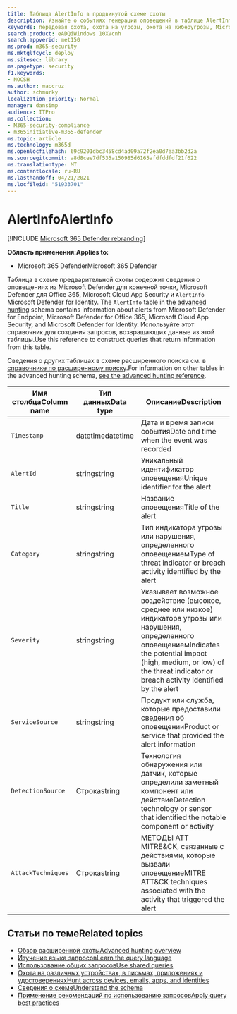 ```yaml
---
title: Таблица AlertInfo в продвинутой схеме охоты
description: Узнайте о событиях генерации оповещений в таблице AlertInfo в продвинутой схеме охоты
keywords: передовая охота, охота на угрозы, охота на киберугрозы, Microsoft 365 Defender, Microsoft 365, m365, поиск, запрос, телеметрия, ссылка на схему, кусто, таблица, столбец, тип данных, описание, AlertInfo, предупреждение, серьезность, категория, MITRE, ATT&CK, Microsoft Defender для Endpoint, Microsoft Defender для Office 365, Microsoft Cloud App Security, MCAS, и Защитник Майкрософт для identity
search.product: eADQiWindows 10XVcnh
search.appverid: met150
ms.prod: m365-security
ms.mktglfcycl: deploy
ms.sitesec: library
ms.pagetype: security
f1.keywords:
- NOCSH
ms.author: maccruz
author: schmurky
localization_priority: Normal
manager: dansimp
audience: ITPro
ms.collection:
- M365-security-compliance
- m365initiative-m365-defender
ms.topic: article
ms.technology: m365d
ms.openlocfilehash: 69c9201dbc3458cd4ad09a72f2ea0d7ea3bb2d2a
ms.sourcegitcommit: a8d8cee7df535a150985d6165afdfddfdf21f622
ms.translationtype: MT
ms.contentlocale: ru-RU
ms.lasthandoff: 04/21/2021
ms.locfileid: "51933701"
---
```

# <a name="alertinfo"></a><span data-ttu-id="cbe30-104">AlertInfo</span><span class="sxs-lookup"><span data-stu-id="cbe30-104">AlertInfo</span></span>

[!INCLUDE [Microsoft 365 Defender rebranding](../includes/microsoft-defender.md)]


<span data-ttu-id="cbe30-105">**Область применения:**</span><span class="sxs-lookup"><span data-stu-id="cbe30-105">**Applies to:**</span></span>
- <span data-ttu-id="cbe30-106">Microsoft 365 Defender</span><span class="sxs-lookup"><span data-stu-id="cbe30-106">Microsoft 365 Defender</span></span>



<span data-ttu-id="cbe30-107">Таблица в схеме предварительной охоты содержит сведения о оповещениях из Microsoft Defender для конечной точки, Microsoft Defender для Office 365, Microsoft Cloud App Security и `AlertInfo` Microsoft Defender for Identity. [](advanced-hunting-overview.md)</span><span class="sxs-lookup"><span data-stu-id="cbe30-107">The `AlertInfo` table in the [advanced hunting](advanced-hunting-overview.md) schema contains information about alerts from Microsoft  Defender for Endpoint, Microsoft Defender for Office 365, Microsoft Cloud App Security, and Microsoft Defender for Identity.</span></span> <span data-ttu-id="cbe30-108">Используйте этот справочник для создания запросов, возвращающих данные из этой таблицы.</span><span class="sxs-lookup"><span data-stu-id="cbe30-108">Use this reference to construct queries that return information from this table.</span></span>

<span data-ttu-id="cbe30-109">Сведения о других таблицах в схеме расширенного поиска см. в [справочнике по расширенному поиску](advanced-hunting-schema-tables.md).</span><span class="sxs-lookup"><span data-stu-id="cbe30-109">For information on other tables in the advanced hunting schema, [see the advanced hunting reference](advanced-hunting-schema-tables.md).</span></span>

| <span data-ttu-id="cbe30-110">Имя столбца</span><span class="sxs-lookup"><span data-stu-id="cbe30-110">Column name</span></span> | <span data-ttu-id="cbe30-111">Тип данных</span><span class="sxs-lookup"><span data-stu-id="cbe30-111">Data type</span></span> | <span data-ttu-id="cbe30-112">Описание</span><span class="sxs-lookup"><span data-stu-id="cbe30-112">Description</span></span> |
|-------------|-----------|-------------|
| `Timestamp` | <span data-ttu-id="cbe30-113">datetime</span><span class="sxs-lookup"><span data-stu-id="cbe30-113">datetime</span></span> | <span data-ttu-id="cbe30-114">Дата и время записи события</span><span class="sxs-lookup"><span data-stu-id="cbe30-114">Date and time when the event was recorded</span></span> |
| `AlertId` | <span data-ttu-id="cbe30-115">string</span><span class="sxs-lookup"><span data-stu-id="cbe30-115">string</span></span> | <span data-ttu-id="cbe30-116">Уникальный идентификатор оповещения</span><span class="sxs-lookup"><span data-stu-id="cbe30-116">Unique identifier for the alert</span></span> |
| `Title` | <span data-ttu-id="cbe30-117">string</span><span class="sxs-lookup"><span data-stu-id="cbe30-117">string</span></span> | <span data-ttu-id="cbe30-118">Название оповещения</span><span class="sxs-lookup"><span data-stu-id="cbe30-118">Title of the alert</span></span> |
| `Category` | <span data-ttu-id="cbe30-119">string</span><span class="sxs-lookup"><span data-stu-id="cbe30-119">string</span></span> | <span data-ttu-id="cbe30-120">Тип индикатора угрозы или нарушения, определенного оповещением</span><span class="sxs-lookup"><span data-stu-id="cbe30-120">Type of threat indicator or breach activity identified by the alert</span></span> |
| `Severity` | <span data-ttu-id="cbe30-121">string</span><span class="sxs-lookup"><span data-stu-id="cbe30-121">string</span></span> | <span data-ttu-id="cbe30-122">Указывает возможное воздействие (высокое, среднее или низкое) индикатора угрозы или нарушения, определенного оповещением</span><span class="sxs-lookup"><span data-stu-id="cbe30-122">Indicates the potential impact (high, medium, or low) of the threat indicator or breach activity identified by the alert</span></span> |
| `ServiceSource` | <span data-ttu-id="cbe30-123">string</span><span class="sxs-lookup"><span data-stu-id="cbe30-123">string</span></span> | <span data-ttu-id="cbe30-124">Продукт или служба, которые предоставили сведения об оповещении</span><span class="sxs-lookup"><span data-stu-id="cbe30-124">Product or service that provided the alert information</span></span> |
| `DetectionSource` | <span data-ttu-id="cbe30-125">Строка</span><span class="sxs-lookup"><span data-stu-id="cbe30-125">string</span></span> | <span data-ttu-id="cbe30-126">Технология обнаружения или датчик, которые определили заметный компонент или действие</span><span class="sxs-lookup"><span data-stu-id="cbe30-126">Detection technology or sensor that identified the notable component or activity</span></span> |
| `AttackTechniques` | <span data-ttu-id="cbe30-127">Строка</span><span class="sxs-lookup"><span data-stu-id="cbe30-127">string</span></span> | <span data-ttu-id="cbe30-128">МЕТОДЫ ATT MITRE&CK, связанные с действиями, которые вызвали оповещение</span><span class="sxs-lookup"><span data-stu-id="cbe30-128">MITRE ATT&CK techniques associated with the activity that triggered the alert</span></span> |

## <a name="related-topics"></a><span data-ttu-id="cbe30-129">Статьи по теме</span><span class="sxs-lookup"><span data-stu-id="cbe30-129">Related topics</span></span>
- [<span data-ttu-id="cbe30-130">Обзор расширенной охоты</span><span class="sxs-lookup"><span data-stu-id="cbe30-130">Advanced hunting overview</span></span>](advanced-hunting-overview.md)
- [<span data-ttu-id="cbe30-131">Изучение языка запросов</span><span class="sxs-lookup"><span data-stu-id="cbe30-131">Learn the query language</span></span>](advanced-hunting-query-language.md)
- [<span data-ttu-id="cbe30-132">Использование общих запросов</span><span class="sxs-lookup"><span data-stu-id="cbe30-132">Use shared queries</span></span>](advanced-hunting-shared-queries.md)
- [<span data-ttu-id="cbe30-133">Охота на различных устройствах, в письмах, приложениях и удостоверениях</span><span class="sxs-lookup"><span data-stu-id="cbe30-133">Hunt across devices, emails, apps, and identities</span></span>](advanced-hunting-query-emails-devices.md)
- [<span data-ttu-id="cbe30-134">Сведения о схеме</span><span class="sxs-lookup"><span data-stu-id="cbe30-134">Understand the schema</span></span>](advanced-hunting-schema-tables.md)
- [<span data-ttu-id="cbe30-135">Применение рекомендаций по использованию запросов</span><span class="sxs-lookup"><span data-stu-id="cbe30-135">Apply query best practices</span></span>](advanced-hunting-best-practices.md)
